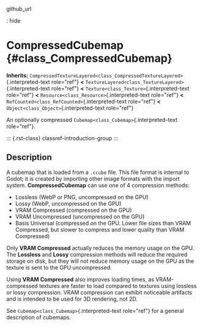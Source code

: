 github_url

:   hide

# CompressedCubemap {#class_CompressedCubemap}

**Inherits:**
`CompressedTextureLayered<class_CompressedTextureLayered>`{.interpreted-text
role="ref"} **\<**
`TextureLayered<class_TextureLayered>`{.interpreted-text role="ref"}
**\<** `Texture<class_Texture>`{.interpreted-text role="ref"} **\<**
`Resource<class_Resource>`{.interpreted-text role="ref"} **\<**
`RefCounted<class_RefCounted>`{.interpreted-text role="ref"} **\<**
`Object<class_Object>`{.interpreted-text role="ref"}

An optionally compressed `Cubemap<class_Cubemap>`{.interpreted-text
role="ref"}.

::: {.rst-class}
classref-introduction-group
:::

## Description

A cubemap that is loaded from a `.ccube` file. This file format is
internal to Godot; it is created by importing other image formats with
the import system. **CompressedCubemap** can use one of 4 compression
methods:

- Lossless (WebP or PNG, uncompressed on the GPU)
- Lossy (WebP, uncompressed on the GPU)
- VRAM Compressed (compressed on the GPU)
- VRAM Uncompressed (uncompressed on the GPU)
- Basis Universal (compressed on the GPU. Lower file sizes than VRAM
  Compressed, but slower to compress and lower quality than VRAM
  Compressed)

Only **VRAM Compressed** actually reduces the memory usage on the GPU.
The **Lossless** and **Lossy** compression methods will reduce the
required storage on disk, but they will not reduce memory usage on the
GPU as the texture is sent to the GPU uncompressed.

Using **VRAM Compressed** also improves loading times, as
VRAM-compressed textures are faster to load compared to textures using
lossless or lossy compression. VRAM compression can exhibit noticeable
artifacts and is intended to be used for 3D rendering, not 2D.

See `Cubemap<class_Cubemap>`{.interpreted-text role="ref"} for a general
description of cubemaps.
